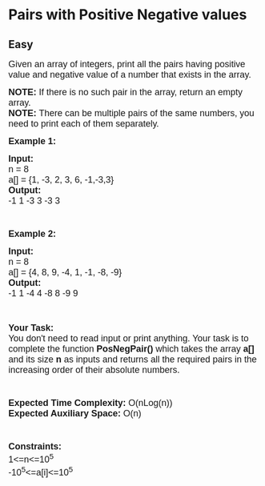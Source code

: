 # Pairs with Positive Negative values
## Easy 
<div class="problem-statement">
                <p></p><p><span style="font-size:18px"><span style="font-family:arial,helvetica,sans-serif">Given an array of&nbsp;integers, print all the pairs having positive value and negative value of a number that exists in the array.</span></span></p>

<p><span style="font-size:18px"><span style="font-family:arial,helvetica,sans-serif"><strong>NOTE:</strong> If there is no such pair in the array, return an empty array.<br>
<strong>NOTE:</strong>&nbsp;There can be multiple pairs of the same numbers, you need to print each of them separately.</span></span></p>

<p><span style="font-size:18px"><span style="font-family:arial,helvetica,sans-serif"><strong>Example 1:</strong></span></span></p>

<pre><span style="font-size:18px"><span style="font-family:arial,helvetica,sans-serif"><strong>Input:</strong>
n = 8
a[] = {1, -3, 2, 3, 6, -1,-3,3}
<strong>Output:</strong>
-1 1 -3 3 -3 3</span></span></pre>

<p>&nbsp;</p>

<p><span style="font-size:18px"><span style="font-family:arial,helvetica,sans-serif"><strong>Example 2:</strong></span></span></p>

<pre><span style="font-size:18px"><span style="font-family:arial,helvetica,sans-serif"><strong>Input:</strong>
n = 8
a[] = {4, 8, 9, -4, 1, -1, -8, -9}
<strong>Output:</strong>
-1 1 -4 4 -8 8 -9 9</span></span></pre>

<p><br>
<br>
<span style="font-size:18px"><span style="font-family:arial,helvetica,sans-serif"><strong>Your Task:&nbsp;&nbsp;</strong><br>
You don't need to read input or print anything. Your task is to complete the function&nbsp;<strong>PosNegPair()</strong>&nbsp;which takes the array <strong>a[]</strong> and its size <strong>n</strong><strong> </strong>as inputs and returns all the required pairs in the increasing order of their absolute numbers.</span></span></p>

<p>&nbsp;</p>

<p><span style="font-size:18px"><span style="font-family:arial,helvetica,sans-serif"><strong>Expected Time Complexity:</strong> O(nLog(n))<br>
<strong>Expected Auxiliary Space:</strong> O(n)</span></span></p>

<p>&nbsp;</p>

<p><span style="font-size:18px"><span style="font-family:arial,helvetica,sans-serif"><strong>Constraints:</strong><br>
1&lt;=n&lt;=10<sup>5</sup><br>
-10<sup>5</sup>&lt;=a[i]&lt;=10<sup>5</sup></span></span></p>
 <p></p>
            </div>